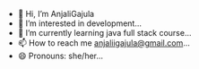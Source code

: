- 👋 Hi, I’m AnjaliGajula
- 👀 I’m interested in development...
- 🌱 I’m currently learning java full stack course...
- 📫 How to reach me anjaliigajula@gmail.com...
- 😄 Pronouns: she/her...


<!---
AnjaliGajula03/AnjaliGajula03 is a ✨ special ✨ repository because its `README.md` (this file) appears on your GitHub profile.
You can click the Preview link to take a look at your changes.
--->
